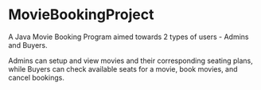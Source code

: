 # MovieBookingProject

A Java Movie Booking Program aimed towards 2 types of users - Admins and Buyers.

Admins can setup and view movies and their corresponding seating plans, while Buyers can check available seats for a movie, book movies, and cancel bookings.
